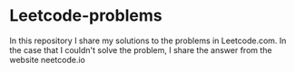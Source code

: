 # Leetcode-problems
In this repository I share my solutions to the problems in Leetcode.com. 
In the case that I couldn't solve the problem, I share the answer from the website neetcode.io
